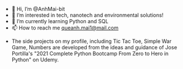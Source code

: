- 👋 Hi, I’m @AnhMai-bit
- 👀 I’m interested in tech, nanotech and environmental solutions!
- 🌱 I’m currently learning Python and SQL
- 📫 How to reach me queanh.mai1@mail.com

* The side projects on my profile, including Tic Tac Toe, Simple War Game, Numbers are developed from the ideas and guidance of Jose Portilla's "2021 Complete Python Bootcamp From Zero to Hero in Python" on Udemy.
<!---
AnhMai-bit/AnhMai-bit is a ✨ special ✨ repository because its `README.md` (this file) appears on your GitHub profile.
You can click the Preview link to take a look at your changes.
--->
